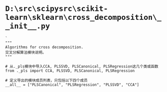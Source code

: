 # `D:\src\scipysrc\scikit-learn\sklearn\cross_decomposition\__init__.py`

```
`
"""
Algorithms for cross decomposition.
交叉分解算法模块说明。
"""

# 从._pls模块中导入CCA, PLSSVD, PLSCanonical, PLSRegression这几个类或函数
from ._pls import CCA, PLSSVD, PLSCanonical, PLSRegression

# 定义导出的模块成员列表，只包括以下四个成员
__all__ = ["PLSCanonical", "PLSRegression", "PLSSVD", "CCA"]
```